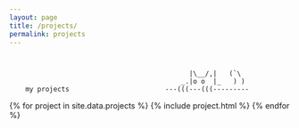 ```yaml
---
layout: page
title: /projects/
permalink: projects
---
```


```


                                             |\__/,|   (`\
                                           _.|o o  |_   ) )
    my projects                        ---(((---(((---------
```

<div class="projects grid grid-flow-row grid-cols-4 sm:grid-cols-2">
  {% for project in site.data.projects %}
    {% include project.html %}
  {% endfor %}
</div>
